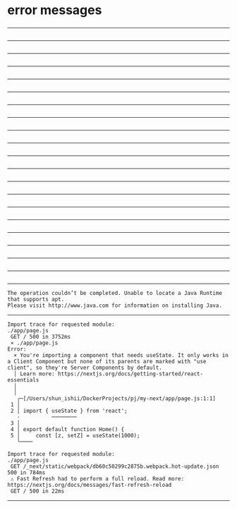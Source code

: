 
###
# error messages 
###


---
```
```
---
```
```
---
```
```
---
```
```
---
```
```
---
```
```
---
```
```
---
```
```
---
```
```
---
```
```
---
```
```
---
```
```
---
```
```
---
```
```
---
```
```
---
```
```
---
```
```
---
```
```
---
```
```
---
```
```
---
```
The operation couldn’t be completed. Unable to locate a Java Runtime that supports apt.
Please visit http://www.java.com for information on installing Java.
```
---
```
Import trace for requested module:
./app/page.js
 GET / 500 in 3752ms
 ⨯ ./app/page.js
Error: 
  × You're importing a component that needs useState. It only works in a Client Component but none of its parents are marked with "use client", so they're Server Components by default.
  │ Learn more: https://nextjs.org/docs/getting-started/react-essentials
  │ 
  │ 
   ╭─[/Users/shun_ishii/DockerProjects/pj/my-next/app/page.js:1:1]
 1 │ 
 2 │ import { useState } from 'react';
   ·          ────────
 3 │ 
 4 │ export default function Home() {
 5 │     const [z, setZ] = useState(1000);
   ╰────

Import trace for requested module:
./app/page.js
 GET /_next/static/webpack/db60c50299c2875b.webpack.hot-update.json 500 in 784ms
 ⚠ Fast Refresh had to perform a full reload. Read more: https://nextjs.org/docs/messages/fast-refresh-reload
 GET / 500 in 22ms
```
---
